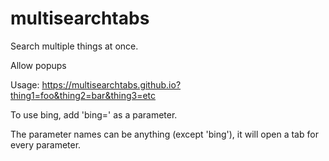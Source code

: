 # multisearchtabs
Search multiple things at once.

Allow popups

Usage: https://multisearchtabs.github.io?thing1=foo&thing2=bar&thing3=etc

To use bing, add 'bing=' as a parameter.

The parameter names can be anything (except 'bing'), it will open a tab for every parameter.
